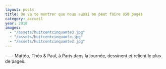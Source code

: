 ```yaml
---
layout: posts
title: On va te montrer que nous aussi on peut faire 850 pages
category: accueil
year: 2018
images:
  - "/assets/huitcentcinquante3.jpg"
  - "/assets/huitcentcinquante.jpg"
  - "/assets/huitcentcinquante2.jpg"
---
```


⸺ Mattéo, Théo & Paul, à Paris dans la journée, dessinent et relient le plus de pages.
